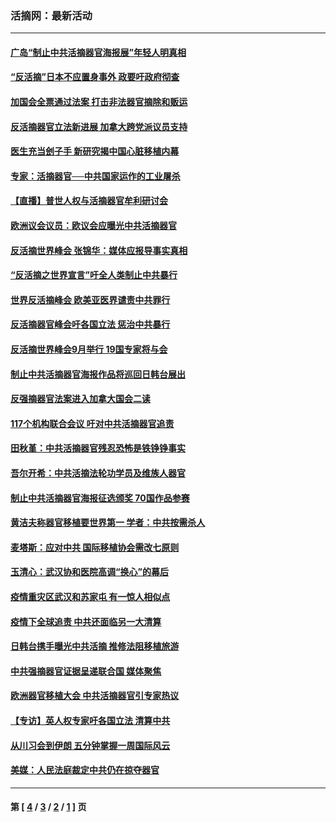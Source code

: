 ### 活摘网：最新活动
---
#### [广岛“制止中共活摘器官海报展”年轻人明真相](../../pages/nf5883/n14053657.md?10210430) 
#### [“反活摘”日本不应置身事外 政要吁政府彻查](../../pages/nf5883/n13971188.md?10210430) 
#### [加国会全票通过法案 打击非法器官摘除和贩运](../../pages/nf5883/n13884924.md?10210430) 
#### [反活摘器官立法新进展 加拿大跨党派议员支持](../../pages/nf5883/n13876061.md?10210430) 
#### [医生充当刽子手 新研究揭中国心脏移植内幕](../../pages/nf5883/n13772291.md?10210430) 
#### [专家：活摘器官──中共国家运作的工业屠杀](../../pages/nf5883/n13761178.md?10210430) 
#### [【直播】普世人权与活摘器官牟利研讨会](../../pages/nf5883/n13425146.md?10210430) 
#### [欧洲议会议员：欧议会应曝光中共活摘器官](../../pages/nf5883/n13336571.md?10210430) 
#### [反活摘世界峰会 张锦华：媒体应报导事实真相](../../pages/nf5883/n13278502.md?10210430) 
#### [“反活摘之世界宣言”吁全人类制止中共暴行](../../pages/nf5883/n13259730.md?10210430) 
#### [世界反活摘峰会 欧美亚医界谴责中共罪行](../../pages/nf5883/n13253550.md?10210430) 
#### [反活摘器官峰会吁各国立法 惩治中共暴行](../../pages/nf5883/n13245052.md?10210430) 
#### [反活摘世界峰会9月举行 19国专家将与会](../../pages/nf5883/n13201492.md?10210430) 
#### [制止中共活摘器官海报作品将巡回日韩台展出](../../pages/nf5883/n13177791.md?10210430) 
#### [反强摘器官法案进入加拿大国会二读](../../pages/nf5883/n13033450.md?10210430) 
#### [117个机构联合会议 吁对中共活摘器官追责](../../pages/nf5883/n12775087.md?10210430) 
#### [田秋堇：中共活摘器官残忍恐怖是铁铮铮事实](../../pages/nf5883/n12702148.md?10210430) 
#### [吾尔开希：中共活摘法轮功学员及维族人器官](../../pages/nf5883/n12693197.md?10210430) 
#### [制止中共活摘器官海报征选颁奖 70国作品参赛](../../pages/nf5883/n12692050.md?10210430) 
#### [黄洁夫称器官移植要世界第一 学者：中共按需杀人](../../pages/nf5883/n12572329.md?10210430) 
#### [麦塔斯：应对中共 国际移植协会需改七原则](../../pages/nf5883/n12514711.md?10210430) 
#### [玉清心：武汉协和医院高调“换心”的幕后](../../pages/nf5883/n12298730.md?10210430) 
#### [疫情重灾区武汉和苏家屯 有一惊人相似点](../../pages/nf5883/n12150824.md?10210430) 
#### [疫情下全球追责 中共还面临另一大清算](../../pages/nf5883/n12070397.md?10210430) 
#### [日韩台携手曝光中共活摘 推修法阻移植旅游](../../pages/nf5883/n11712046.md?10210430) 
#### [中共强摘器官证据呈递联合国 媒体聚焦](../../pages/nf5883/n11546426.md?10210430) 
#### [欧洲器官移植大会 中共活摘器官引专家热议](../../pages/nf5883/n11539095.md?10210430) 
#### [【专访】英人权专家吁各国立法 清算中共](../../pages/nf5883/n11367315.md?10210430) 
#### [从川习会到伊朗 五分钟掌握一周国际风云](../../pages/nf5883/n11338520.md?10210430) 
#### [美媒：人民法庭裁定中共仍在掠夺器官](../../pages/nf5883/n11334897.md?10210430) 

---
#### 第 [ [4](./4.md?10210430) / [3](./3.md?10210430) / [2](./2.md?10210430) / [1](./1.md?10210430) ] 页
